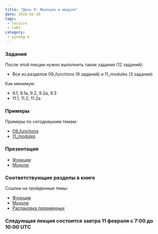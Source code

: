 ```yaml
---
title: "День 4: Функции и модули"
date: 2018-02-10
tags:
 - lecture
 - labs
category:
 - pyneng-4
---
```



### Задания

После этой лекции нужно выполнить такие задания (12 заданий):

* Все из разделов 09_functions (9 заданий) и 11_modules (3 задания)

Как минимум:

* 9.1, 9.1a, 9.2, 9.2a, 9.3
* 11.1, 11.2, 11.2a


### Примеры

Примеры по сегодняшним темам:

* [09_functions](https://github.com/pyneng/pyneng-online-jan-apr-2018/tree/master/examples/09_functions)
* [11_modules](https://github.com/pyneng/pyneng-online-jan-apr-2018/tree/master/examples/11_modules)

### Презентация

* [Функции](https://gitpitch.com/natenka/pyneng-slides/py3-functions)
* [Модули](https://gitpitch.com/natenka/pyneng-slides/py3-modules)

### Соответствующие разделы в книге

Ссылки на пройденные темы:

* [Функции](https://natenka.gitbooks.io/pyneng/content/book/09_functions/)
* [Модули](https://natenka.gitbooks.io/pyneng/content/book/11_modules/)
* [Распаковка переменных](https://natenka.gitbooks.io/pyneng/content/book/08_python_basic_examples/variable_unpacking.html)

### Следующая лекция состоится завтра 11 февраля с 7:00 до 10:00 UTC

